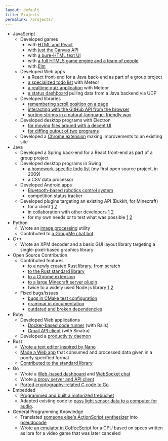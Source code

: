 ```yaml
---
layout: default
title: Projects
permalink: /projects/
---
```

* JavaScript
  * Developed games
    * with [HTML and React](https://github.com/mathphreak/halfhearted)
    * with [just the Canvas API](https://github.com/mathphreak/Zrczr)
    * with [a pure-HTML text UI](https://github.com/mathphreak/LD28-You-Only-Get-One)
    * with [a full HTML5 game engine and a team of people](https://github.com/mathphreak/Galactic-Max)
    * with [Elm](https://github.com/mathphreak/yummy-goodness)
  * Developed Web apps
    * a React front-end for a Java back-end as part of a group project 
    * [a specialized todo list](https://github.com/mathphreak/hamwerk) with Meteor
    * [a realtime quiz application](https://github.com/KamikazeKumquatsLLC/komodo) with Meteor
    * [a status dashboard](https://github.com/mathphreak/MCWebDash) pulling data from a Java backend via UDP
  * Developed libraries
    * [remembering scroll position on a page](https://github.com/mathphreak/Pecan.js)
    * [interacting with the GitHub API from the browser](https://github.com/mathphreak/github.js)
    * [sorting strings in a natural-language-friendly way](https://github.com/mathphreak/compare-ignoring-articles)
  * Developed desktop programs with Electron
    * [for moving files around with a decent UI](https://github.com/mathphreak/ReliefValve)
    * [for diffing output of two programs](https://github.com/mathphreak/verbatim)
  * Developed a [Chrome extension](https://github.com/mathphreak/VCRI) making improvements to an existing site
* Java
  * Developed a Spring back-end for a React front-end as part of a group project
  * Developed desktop programs in Swing
    * [a homework-specific todo list](https://sourceforge.net/projects/eplanner/) (my first open source project, in 2009)
    * a CSV data processor
  * Developed Android apps
    * [Bluetooth-based robotics control system](https://github.com/mathphreak/RobotArmStuff)
    * competition status tracker
  * Developed plugins targeting an existing API (Bukkit, for Minecraft)
    * for a client [1](https://github.com/mathphreak/StaffDrops) [2](https://github.com/mathphreak/CompetentDeathMessages)
    * in collaboration with other developers [1](https://github.com/mathphreak/Fireworks) [2](https://github.com/mathphreak/RepublicaEternityEventIII)
    * for my own needs or to test what was possible [1](https://github.com/mathphreak/SpawnAndBack) [2](https://github.com/mathphreak/Trollcraft) 
* Python
  * Wrote an [image processing](https://github.com/mathphreak/hexcells_hints) utility
  * Contributed to [a GroupMe chat bot](https://github.com/Boijangle/GroupMe-Message-Bot)
* C++
  * Wrote an XPM decoder and a basic GUI layout library targeting a single-pixel-based graphics library
* Open Source Contribution
  * Contributed features
    * [to a newly created Rust library, from scratch](https://github.com/mrandri19/rust-editorconfig)
    * [to the Rust standard library](https://github.com/rust-lang/rust/pull/34694)
    * [to a Chrome extension](https://github.com/honestbleeps/Reddit-Enhancement-Suite/pull/826)
    * [to a large Minecraft server plugin](https://github.com/Multiverse/Multiverse-Core/pull/780)
    * twice to a widely used Node.js library [1](https://github.com/joaomoreno/gulp-atom-electron/pull/28) [2](https://github.com/joaomoreno/gulp-atom-electron/pull/29)
  * Fixed bugs/issues
    * [bugs in CMake test configuration](https://github.com/editorconfig/editorconfig-core-test/pull/8)
    * [grammar in documentation](https://github.com/jonobr1/two.js/pull/3)
    * [outdated and broken dependencies](https://github.com/aweinstock314/rust-clipboard/pull/43)
* Ruby
  * Developed Web applications
    * [Docker-based code runner](https://github.com/mathphreak/E-800) (with Rails)
    * [Gmail API client](https://github.com/mathphreak/cull21) (with Sinatra)
  * Developed a [productivity daemon](https://github.com/mathphreak/prodenfd)
* Rust
  * [Wrote a text editor inspired by Nano](https://github.com/mathphreak/mfte)
  * [Made a Web app](https://github.com/mathphreak/cs-eco-dash) that consumed and processed data given in a poorly specified format
  * [Contributed to the standard library](https://github.com/rust-lang/rust/pull/34694)
* Go
  * Wrote a [Web-based dashboard](https://github.com/mathphreak/AltcoinNetWorth) and [WebSocket chat](https://github.com/mathphreak/webchat-go)
  * Wrote [a proxy server and API client](https://github.com/mathphreak/statdns-socks5)
  * [Ported cryptography-related C code to Go](https://github.com/mathphreak/reop)
* Embedded
  * [Programmed and built a motorized trebuchet](https://github.com/mathphreak/Arduinochet)
  * Adapted existing code to [pass light sensor data to a computer for audio](https://github.com/mathphreak/piano-stairs).
* General Programming Knowledge
  * Translated [someone else's ActionScript synthesizer](https://code.google.com/archive/p/tonfall/) into [pseudocode](https://github.com/mathphreak/tripping-wight)
  * Wrote [an emulator in CoffeeScript](https://github.com/mathphreak/BecauseWhyNot) for a CPU based on specs written as lore for a video game that was later canceled
